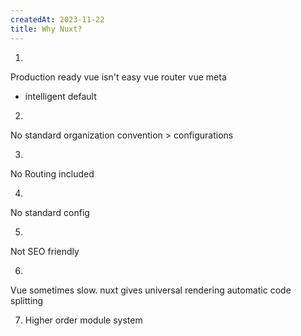 ```yaml
---
createdAt: 2023-11-22
title: Why Nuxt?
---
```

1. 
Production ready vue isn't easy
  vue router
  vue meta

  - intelligent default

2. 
No standard organization
  convention > configurations

3. 
No Routing included

4.
No standard config

5. 
Not SEO friendly

6.
Vue sometimes slow.
  nuxt gives universal rendering
  automatic code splitting

7. Higher order module system